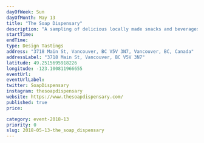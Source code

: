 ```yaml
---
dayOfWeek: Sun
dayOfMonth: May 13
title: "The Soap Dispensary"
description: "A sampling of delicious locally made snacks and beverages."
startTime: 
endTime: 
type: Design Tastings
address: "3718 Main St, Vancouver, BC V5V 3N7, Vancouver, BC, Canada"
addressLabel: "3718 Main St, Vancouver, BC V5V 3N7"
latitude: 49.2515695918226
longitude: -123.100811966655
eventUrl: 
eventUrlLabel: 
twitter: SoapDispensary
instagram: thesoapdispensary
website: https://www.thesoapdispensary.com/
published: true
price: 

category: event-2018-13
priority: 0
slug: 2018-05-13-the_soap_dispensary
---
```


